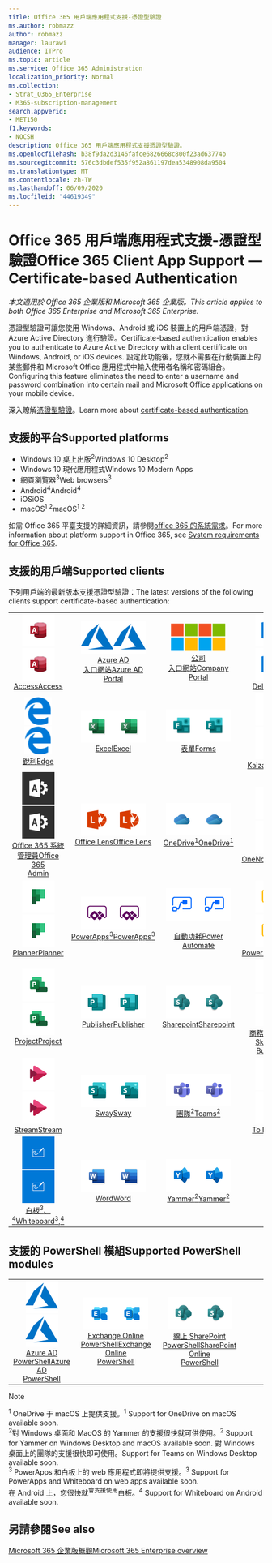 ```yaml
---
title: Office 365 用戶端應用程式支援-憑證型驗證
ms.author: robmazz
author: robmazz
manager: laurawi
audience: ITPro
ms.topic: article
ms.service: Office 365 Administration
localization_priority: Normal
ms.collection:
- Strat_O365_Enterprise
- M365-subscription-management
search.appverid:
- MET150
f1.keywords:
- NOCSH
description: Office 365 用戶端應用程式支援憑證型驗證。
ms.openlocfilehash: b38f9da2d3146fafce6826668c800f23ad63774b
ms.sourcegitcommit: 576c3dbdef535f952a861197dea5348908da9504
ms.translationtype: MT
ms.contentlocale: zh-TW
ms.lasthandoff: 06/09/2020
ms.locfileid: "44619349"
---
```

# <a name="office-365-client-app-support--certificate-based-authentication"></a><span data-ttu-id="1eac4-103">Office 365 用戶端應用程式支援-憑證型驗證</span><span class="sxs-lookup"><span data-stu-id="1eac4-103">Office 365 Client App Support — Certificate-based Authentication</span></span>

<span data-ttu-id="1eac4-104">*本文適用於 Office 365 企業版和 Microsoft 365 企業版。*</span><span class="sxs-lookup"><span data-stu-id="1eac4-104">*This article applies to both Office 365 Enterprise and Microsoft 365 Enterprise.*</span></span>

<span data-ttu-id="1eac4-105">憑證型驗證可讓您使用 Windows、Android 或 iOS 裝置上的用戶端憑證，對 Azure Active Directory 進行驗證。</span><span class="sxs-lookup"><span data-stu-id="1eac4-105">Certificate-based authentication enables you to authenticate to Azure Active Directory with a client certificate on Windows, Android, or iOS devices.</span></span> <span data-ttu-id="1eac4-106">設定此功能後，您就不需要在行動裝置上的某些郵件和 Microsoft Office 應用程式中輸入使用者名稱和密碼組合。</span><span class="sxs-lookup"><span data-stu-id="1eac4-106">Configuring this feature eliminates the need to enter a username and password combination into certain mail and Microsoft Office applications on your mobile device.</span></span>

<span data-ttu-id="1eac4-107">深入瞭解[憑證型驗證](https://docs.microsoft.com/azure/active-directory/authentication/active-directory-certificate-based-authentication-get-started)。</span><span class="sxs-lookup"><span data-stu-id="1eac4-107">Learn more about [certificate-based authentication](https://docs.microsoft.com/azure/active-directory/authentication/active-directory-certificate-based-authentication-get-started).</span></span>

## <a name="supported-platforms"></a><span data-ttu-id="1eac4-108">支援的平台</span><span class="sxs-lookup"><span data-stu-id="1eac4-108">Supported platforms</span></span>

 - <span data-ttu-id="1eac4-109">Windows 10 桌上出版<sup>2</sup></span><span class="sxs-lookup"><span data-stu-id="1eac4-109">Windows 10 Desktop<sup>2</sup></span></span>
 - <span data-ttu-id="1eac4-110">Windows 10 現代應用程式</span><span class="sxs-lookup"><span data-stu-id="1eac4-110">Windows 10 Modern Apps</span></span>
 - <span data-ttu-id="1eac4-111">網頁瀏覽器<sup>3</sup></span><span class="sxs-lookup"><span data-stu-id="1eac4-111">Web browsers<sup>3</sup></span></span>
 - <span data-ttu-id="1eac4-112">Android<sup>4</sup></span><span class="sxs-lookup"><span data-stu-id="1eac4-112">Android<sup>4</sup></span></span>
 - <span data-ttu-id="1eac4-113">iOS</span><span class="sxs-lookup"><span data-stu-id="1eac4-113">iOS</span></span>
 - <span data-ttu-id="1eac4-114">macOS<sup>1</sup> <sup>2</sup></span><span class="sxs-lookup"><span data-stu-id="1eac4-114">macOS<sup>1</sup> <sup>2</sup></span></span>

<span data-ttu-id="1eac4-115">如需 Office 365 平臺支援的詳細資訊，請參閱[office 365 的系統需求](https://products.office.com/office-system-requirements)。</span><span class="sxs-lookup"><span data-stu-id="1eac4-115">For more information about platform support in Office 365, see [System requirements for Office 365](https://products.office.com/office-system-requirements).</span></span>

## <a name="supported-clients"></a><span data-ttu-id="1eac4-116">支援的用戶端</span><span class="sxs-lookup"><span data-stu-id="1eac4-116">Supported clients</span></span>

<span data-ttu-id="1eac4-117">下列用戶端的最新版本支援憑證型驗證：</span><span class="sxs-lookup"><span data-stu-id="1eac4-117">The latest versions of the following clients support certificate-based authentication:</span></span>

| | | | | | |
|:---:|:---:|:---:|:---:|:---:|:---:|
| <span data-ttu-id="1eac4-118">![Access 圖示](media/o365-access-64x64.png)</span><span class="sxs-lookup"><span data-stu-id="1eac4-118">![Access icon](media/o365-access-64x64.png)</span></span> <br> [<span data-ttu-id="1eac4-119">Access</span><span class="sxs-lookup"><span data-stu-id="1eac4-119">Access</span></span>](https://products.office.com/access) | <span data-ttu-id="1eac4-120">![Azure 圖示](media/o365-azure-64x64.png)</span><span class="sxs-lookup"><span data-stu-id="1eac4-120">![Azure icon](media/o365-azure-64x64.png)</span></span> <br> [<span data-ttu-id="1eac4-121">Azure AD <br> 入口網站</span><span class="sxs-lookup"><span data-stu-id="1eac4-121">Azure AD <br> Portal </span></span>](https://azure.microsoft.com/features/azure-portal/) | <span data-ttu-id="1eac4-122">![公司入口網站圖示](media/o365-microsoft-64x64.png)</span><span class="sxs-lookup"><span data-stu-id="1eac4-122">![Company portal icon](media/o365-microsoft-64x64.png)</span></span> <br> [<span data-ttu-id="1eac4-123">公司 <br> 入口網站</span><span class="sxs-lookup"><span data-stu-id="1eac4-123">Company <br> Portal </span></span>](https://docs.microsoft.com/intune-user-help/sign-in-to-the-company-portal) | <span data-ttu-id="1eac4-124">![Delve 圖示](media/o365-delve-64x64.png)</span><span class="sxs-lookup"><span data-stu-id="1eac4-124">![Delve icon](media/o365-delve-64x64.png)</span></span> <br> [<span data-ttu-id="1eac4-125">Delve</span><span class="sxs-lookup"><span data-stu-id="1eac4-125">Delve</span></span>](https://products.office.com/business/intelligent-search) | <span data-ttu-id="1eac4-126">![Dynamics 365 圖示](media/o365-dynamics365-64x64.png)</span><span class="sxs-lookup"><span data-stu-id="1eac4-126">![Dynamics 365 icon](media/o365-dynamics365-64x64.png)</span></span> <br> [<span data-ttu-id="1eac4-127">Dynamics 365</span><span class="sxs-lookup"><span data-stu-id="1eac4-127">Dynamics 365</span></span>](https://dynamics.microsoft.com) 
| <span data-ttu-id="1eac4-128">![Edge 圖示](media/o365-edge-64x64.png)</span><span class="sxs-lookup"><span data-stu-id="1eac4-128">![Edge icon](media/o365-edge-64x64.png)</span></span> <br> [<span data-ttu-id="1eac4-129">銳利</span><span class="sxs-lookup"><span data-stu-id="1eac4-129">Edge</span></span>](https://www.microsoft.com/windows/microsoft-edge) | <span data-ttu-id="1eac4-130">![Excel 圖示](media/o365-excel-64x64.png)</span><span class="sxs-lookup"><span data-stu-id="1eac4-130">![Excel icon](media/o365-excel-64x64.png)</span></span> <br> [<span data-ttu-id="1eac4-131">Excel</span><span class="sxs-lookup"><span data-stu-id="1eac4-131">Excel</span></span>](https://products.office.com/excel) | <span data-ttu-id="1eac4-132">![表單圖示](media/o365-forms-64x64.png)</span><span class="sxs-lookup"><span data-stu-id="1eac4-132">![Forms icon](media/o365-forms-64x64.png)</span></span> <br> [<span data-ttu-id="1eac4-133">表單</span><span class="sxs-lookup"><span data-stu-id="1eac4-133">Forms</span></span>](https://flow.microsoft.com/connectors/shared_microsoftforms/microsoft-forms/) | <span data-ttu-id="1eac4-134">![Kaizala 圖示](media/o365-kaizala-64x64.png)</span><span class="sxs-lookup"><span data-stu-id="1eac4-134">![Kaizala icon](media/o365-kaizala-64x64.png)</span></span> <br> [<span data-ttu-id="1eac4-135">Kaizala</span><span class="sxs-lookup"><span data-stu-id="1eac4-135">Kaizala</span></span>](https://products.office.com/en/business/microsoft-kaizala) | <span data-ttu-id="1eac4-136">![Office.com 圖示](media/o365-office-64x64.png)</span><span class="sxs-lookup"><span data-stu-id="1eac4-136">![Office.com icon](media/o365-office-64x64.png)</span></span> <br> [<span data-ttu-id="1eac4-137">Office.com</span><span class="sxs-lookup"><span data-stu-id="1eac4-137">Office.com</span></span>](https://www.office.com/) 
| <span data-ttu-id="1eac4-138">![Office 365 系統管理員圖示](media/o365-o365admin-64x64.png)</span><span class="sxs-lookup"><span data-stu-id="1eac4-138">![Office 365 Admin icon](media/o365-o365admin-64x64.png)</span></span> <br> [<span data-ttu-id="1eac4-139">Office 365 系統 <br> 管理員</span><span class="sxs-lookup"><span data-stu-id="1eac4-139">Office 365 <br> Admin</span></span>](https://products.office.com/business/manage-office-365-admin-app) | <span data-ttu-id="1eac4-140">![鏡頭圖示](media/o365-lens-64x64.png)</span><span class="sxs-lookup"><span data-stu-id="1eac4-140">![Lens icon](media/o365-lens-64x64.png)</span></span> <br> [<span data-ttu-id="1eac4-141">Office Lens</span><span class="sxs-lookup"><span data-stu-id="1eac4-141">Office Lens</span></span>](https://www.microsoft.com/p/office-lens/9wzdncrfj3t8?activetab=pivot%3Aoverviewtab) | <span data-ttu-id="1eac4-142">![商務用 OneDrive 圖示](media/o365-OneDrive-64x64.png)</span><span class="sxs-lookup"><span data-stu-id="1eac4-142">![OneDrive for Business icon](media/o365-OneDrive-64x64.png)</span></span> <br> [<span data-ttu-id="1eac4-143">OneDrive<sup>1</sup></span><span class="sxs-lookup"><span data-stu-id="1eac4-143">OneDrive<sup>1</sup></span></span>](https://products.office.com/onedrive-for-business/online-cloud-storage) |  <span data-ttu-id="1eac4-144">![OneNote 圖示](media/o365-OneNote-64x64.png)</span><span class="sxs-lookup"><span data-stu-id="1eac4-144">![OneNote icon](media/o365-OneNote-64x64.png)</span></span> <br> [<span data-ttu-id="1eac4-145">OneNote</span><span class="sxs-lookup"><span data-stu-id="1eac4-145">OneNote</span></span>](https://products.office.com/onenote) | <span data-ttu-id="1eac4-146">![Outlook 圖示](media/o365-outlook-64x64.png)</span><span class="sxs-lookup"><span data-stu-id="1eac4-146">![Outlook icon](media/o365-outlook-64x64.png)</span></span> <br> [<span data-ttu-id="1eac4-147">Outlook</span><span class="sxs-lookup"><span data-stu-id="1eac4-147">Outlook</span></span>](https://products.office.com/outlook) 
| <span data-ttu-id="1eac4-148">![Planner 圖示](media/o365-planner-64x64.png)</span><span class="sxs-lookup"><span data-stu-id="1eac4-148">![Planner icon](media/o365-planner-64x64.png)</span></span> <br> [<span data-ttu-id="1eac4-149">Planner</span><span class="sxs-lookup"><span data-stu-id="1eac4-149">Planner</span></span>](https://products.office.com/business/task-management-software) | <span data-ttu-id="1eac4-150">![PowerApps 圖示](media/o365-powerapps-64x64.png)</span><span class="sxs-lookup"><span data-stu-id="1eac4-150">![PowerApps icon](media/o365-powerapps-64x64.png)</span></span> <br> [<span data-ttu-id="1eac4-151">PowerApps<sup>3</sup></span><span class="sxs-lookup"><span data-stu-id="1eac4-151">PowerApps<sup>3</sup></span></span>](https://powerapps.microsoft.com) | <span data-ttu-id="1eac4-152">![電源自動圖示](media/o365-flow-64x64.png)</span><span class="sxs-lookup"><span data-stu-id="1eac4-152">![Power Automate icon](media/o365-flow-64x64.png)</span></span> <br> [<span data-ttu-id="1eac4-153"><br>自動功耗</span><span class="sxs-lookup"><span data-stu-id="1eac4-153">Power <br> Automate</span></span>](https://flow.microsoft.com) | <span data-ttu-id="1eac4-154">![PowerBI 圖示](media/o365-powerbi-64x64.png)</span><span class="sxs-lookup"><span data-stu-id="1eac4-154">![PowerBI icon](media/o365-powerbi-64x64.png)</span></span> <br> [<span data-ttu-id="1eac4-155">Power BI</span><span class="sxs-lookup"><span data-stu-id="1eac4-155">Power BI</span></span>](https://powerbi.microsoft.com)| <span data-ttu-id="1eac4-156">![PowerPoint 圖示](media/o365-powerpoint-64x64.png)</span><span class="sxs-lookup"><span data-stu-id="1eac4-156">![PowerPoint icon](media/o365-powerpoint-64x64.png)</span></span> <br> [<span data-ttu-id="1eac4-157">PowerPoint</span><span class="sxs-lookup"><span data-stu-id="1eac4-157">PowerPoint</span></span>](https://products.office.com/powerpoint) 
| <span data-ttu-id="1eac4-158">![Project 圖示](media/o365-project-64x64.png)</span><span class="sxs-lookup"><span data-stu-id="1eac4-158">![Project icon](media/o365-project-64x64.png)</span></span> <br> [<span data-ttu-id="1eac4-159">Project</span><span class="sxs-lookup"><span data-stu-id="1eac4-159">Project</span></span>](https://products.office.com/project) | <span data-ttu-id="1eac4-160">![Publisher 圖示](media/o365-publisher-64x64.png)</span><span class="sxs-lookup"><span data-stu-id="1eac4-160">![Publisher icon](media/o365-publisher-64x64.png)</span></span> <br> [<span data-ttu-id="1eac4-161">Publisher</span><span class="sxs-lookup"><span data-stu-id="1eac4-161">Publisher</span></span>](https://products.office.com/publisher) | <span data-ttu-id="1eac4-162">![SharePoint 圖示](media/o365-sharepoint-64x64.png)</span><span class="sxs-lookup"><span data-stu-id="1eac4-162">![SharePoint icon](media/o365-sharepoint-64x64.png)</span></span> <br> [<span data-ttu-id="1eac4-163">Sharepoint</span><span class="sxs-lookup"><span data-stu-id="1eac4-163">Sharepoint</span></span>](https://products.office.com/sharepoint) | <span data-ttu-id="1eac4-164">![商務用 Skype 圖示](media/o365-skypeforbusiness-64x64.png)</span><span class="sxs-lookup"><span data-stu-id="1eac4-164">![Skype for Business icon](media/o365-skypeforbusiness-64x64.png)</span></span> <br> [<span data-ttu-id="1eac4-165">商務用 Skype <br></span><span class="sxs-lookup"><span data-stu-id="1eac4-165">Skype for <br> Business</span></span>](https://www.skype.com/business/) | <span data-ttu-id="1eac4-166">![粘滯音符圖示](media/o365-stickynotes-64x64.png)</span><span class="sxs-lookup"><span data-stu-id="1eac4-166">![Sticky Notes icon](media/o365-stickynotes-64x64.png)</span></span> <br> [<span data-ttu-id="1eac4-167">粘滯音符</span><span class="sxs-lookup"><span data-stu-id="1eac4-167">Sticky Notes</span></span>](https://www.microsoft.com/p/microsoft-sticky-notes/9nblggh4qghw) 
| <span data-ttu-id="1eac4-168">![Stream 圖示](media/o365-stream-64x64.png)</span><span class="sxs-lookup"><span data-stu-id="1eac4-168">![Stream icon](media/o365-stream-64x64.png)</span></span> <br> [<span data-ttu-id="1eac4-169">Stream</span><span class="sxs-lookup"><span data-stu-id="1eac4-169">Stream</span></span>](https://stream.microsoft.com) | <span data-ttu-id="1eac4-170">![Sway 圖示](media/o365-sway-64x64.png)</span><span class="sxs-lookup"><span data-stu-id="1eac4-170">![Sway icon](media/o365-sway-64x64.png)</span></span> <br> [<span data-ttu-id="1eac4-171">Sway</span><span class="sxs-lookup"><span data-stu-id="1eac4-171">Sway</span></span>](https://sway.com) | <span data-ttu-id="1eac4-172">![Teams 圖示](media/o365-teams-64x64.png)</span><span class="sxs-lookup"><span data-stu-id="1eac4-172">![Teams icon](media/o365-teams-64x64.png)</span></span> <br> [<span data-ttu-id="1eac4-173">團隊<sup>2</sup></span><span class="sxs-lookup"><span data-stu-id="1eac4-173">Teams<sup>2</sup></span></span>](https://products.office.com/microsoft-teams/group-chat-software) | <span data-ttu-id="1eac4-174">![待辦事項圖示](media/o365-todo-64x64.png)</span><span class="sxs-lookup"><span data-stu-id="1eac4-174">![To Do icon](media/o365-todo-64x64.png)</span></span> <br> [<span data-ttu-id="1eac4-175">To Do</span><span class="sxs-lookup"><span data-stu-id="1eac4-175">To Do</span></span>](https://todo.microsoft.com) | <span data-ttu-id="1eac4-176">![Visio 圖示](media/o365-visio-64x64.png)</span><span class="sxs-lookup"><span data-stu-id="1eac4-176">![Visio icon](media/o365-visio-64x64.png)</span></span> <br> [<span data-ttu-id="1eac4-177">Visio</span><span class="sxs-lookup"><span data-stu-id="1eac4-177">Visio</span></span>](https://products.office.com/visio/flowchart-software) 
| <span data-ttu-id="1eac4-178">![Whiteboard 圖示](media/o365-whiteboard-64x64.png)</span><span class="sxs-lookup"><span data-stu-id="1eac4-178">![Whiteboard icon](media/o365-whiteboard-64x64.png)</span></span> <br> [<span data-ttu-id="1eac4-179">白板<sup>3</sup>、<sup>4</sup></span><span class="sxs-lookup"><span data-stu-id="1eac4-179">Whiteboard<sup>3</sup>,<sup>4</sup></span></span>](https://whiteboard.microsoft.com/) | <span data-ttu-id="1eac4-180">![Word 圖示](media/o365-word-64x64.png)</span><span class="sxs-lookup"><span data-stu-id="1eac4-180">![Word icon](media/o365-word-64x64.png)</span></span> <br> [<span data-ttu-id="1eac4-181">Word</span><span class="sxs-lookup"><span data-stu-id="1eac4-181">Word</span></span>](https://products.office.com/word) | <span data-ttu-id="1eac4-182">![Yammer 圖示](media/o365-yammer-64x64.png)</span><span class="sxs-lookup"><span data-stu-id="1eac4-182">![Yammer icon](media/o365-yammer-64x64.png)</span></span> <br> [<span data-ttu-id="1eac4-183">Yammer<sup>2</sup></span><span class="sxs-lookup"><span data-stu-id="1eac4-183">Yammer<sup>2</sup></span></span>](https://products.office.com/yammer/yammer-overview) |

## <a name="supported-powershell-modules"></a><span data-ttu-id="1eac4-184">支援的 PowerShell 模組</span><span class="sxs-lookup"><span data-stu-id="1eac4-184">Supported PowerShell modules</span></span>

| | | | | | |
|:---:|:---:|:---:|:---:|:---:|:---:|
| <span data-ttu-id="1eac4-185">![Azure 圖示](media/o365-azure-64x64.png)</span><span class="sxs-lookup"><span data-stu-id="1eac4-185">![Azure icon](media/o365-azure-64x64.png)</span></span> <br> [<span data-ttu-id="1eac4-186">Azure AD <br> PowerShell</span><span class="sxs-lookup"><span data-stu-id="1eac4-186">Azure AD <br> PowerShell</span></span>](https://docs.microsoft.com/powershell/azure/active-directory/overview?view=azureadps-2.0) | <span data-ttu-id="1eac4-187">![Exchange 圖示](media/o365-exchange-64x64.png)</span><span class="sxs-lookup"><span data-stu-id="1eac4-187">![Exchange icon](media/o365-exchange-64x64.png)</span></span> <br> [<span data-ttu-id="1eac4-188">Exchange Online <br> PowerShell</span><span class="sxs-lookup"><span data-stu-id="1eac4-188">Exchange Online <br> PowerShell</span></span>](https://docs.microsoft.com/powershell/exchange/exchange-online/exchange-online-powershell?view=exchange-ps) | <span data-ttu-id="1eac4-189">![SharePoint 圖示](media/o365-sharepoint-64x64.png)</span><span class="sxs-lookup"><span data-stu-id="1eac4-189">![SharePoint icon](media/o365-sharepoint-64x64.png)</span></span> <br> [<span data-ttu-id="1eac4-190">線上 SharePoint <br> PowerShell</span><span class="sxs-lookup"><span data-stu-id="1eac4-190">SharePoint Online <br> PowerShell</span></span>](https://docs.microsoft.com/powershell/sharepoint/sharepoint-online/connect-sharepoint-online)

> [!NOTE]
> <span data-ttu-id="1eac4-191"><sup>1</sup> OneDrive 于 macOS 上提供支援。</span><span class="sxs-lookup"><span data-stu-id="1eac4-191"><sup>1</sup> Support for OneDrive on macOS available soon.</span></span> <br>
> <span data-ttu-id="1eac4-192"><sup>2</sup>對 Windows 桌面和 MacOS 的 Yammer 的支援很快就可供使用。</span><span class="sxs-lookup"><span data-stu-id="1eac4-192"><sup>2</sup> Support for Yammer on Windows Desktop and macOS available soon.</span></span> <span data-ttu-id="1eac4-193">對 Windows 桌面上的團隊的支援很快即可使用。</span><span class="sxs-lookup"><span data-stu-id="1eac4-193">Support for Teams on Windows Desktop available soon.</span></span><br>
> <span data-ttu-id="1eac4-194"><sup>3</sup> PowerApps 和白板上的 web 應用程式即將提供支援。</span><span class="sxs-lookup"><span data-stu-id="1eac4-194"><sup>3</sup> Support for PowerApps and Whiteboard on web apps available soon.</span></span> <br>
> <span data-ttu-id="1eac4-195">在 Android 上，您很快就<sup>會支援使用</sup>白板。</span><span class="sxs-lookup"><span data-stu-id="1eac4-195"><sup>4</sup> Support for Whiteboard on Android available soon.</span></span>

## <a name="see-also"></a><span data-ttu-id="1eac4-196">另請參閱</span><span class="sxs-lookup"><span data-stu-id="1eac4-196">See also</span></span>

[<span data-ttu-id="1eac4-197">Microsoft 365 企業版概觀</span><span class="sxs-lookup"><span data-stu-id="1eac4-197">Microsoft 365 Enterprise overview</span></span>](https://docs.microsoft.com/microsoft-365/enterprise/microsoft-365-overview)
